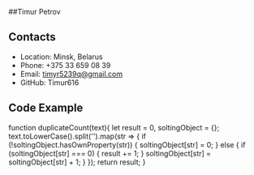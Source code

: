 ##Timur Petrov
## Contacts
  * Location: Minsk, Belarus
  * Phone: +375 33 659 08 39
  * Email: timyr5239q@gmail.com
  * GitHub: Timur616
## Code Example
 function duplicateCount(text){
  let result = 0,
      soltingObject = {};
  text.toLowerCase().split('').map(str => {
      if (!soltingObject.hasOwnProperty(str)) {
        soltingObject[str] = 0;
      } else {
        if (soltingObject[str] === 0) {
          result += 1;
        }
        soltingObject[str] = soltingObject[str] + 1;
      }
  });
  return result;
}

